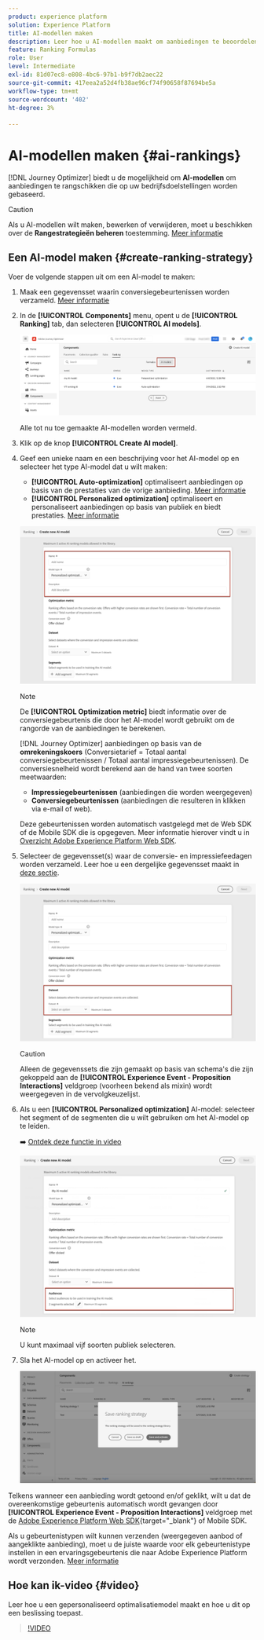 ```yaml
---
product: experience platform
solution: Experience Platform
title: AI-modellen maken
description: Leer hoe u AI-modellen maakt om aanbiedingen te beoordelen
feature: Ranking Formulas
role: User
level: Intermediate
exl-id: 81d07ec8-e808-4bc6-97b1-b9f7db2aec22
source-git-commit: 417eea2a52d4fb38ae96cf74f90658f87694be5a
workflow-type: tm+mt
source-wordcount: '402'
ht-degree: 3%

---
```


# AI-modellen maken {#ai-rankings}

[!DNL Journey Optimizer] biedt u de mogelijkheid om **AI-modellen** om aanbiedingen te rangschikken die op uw bedrijfsdoelstellingen worden gebaseerd.

>[!CAUTION]
>
>Als u AI-modellen wilt maken, bewerken of verwijderen, moet u beschikken over de **Rangestrategieën beheren** toestemming. [Meer informatie](../../administration/high-low-permissions.md#manage-ranking-strategies)

## Een AI-model maken {#create-ranking-strategy}

Voer de volgende stappen uit om een AI-model te maken:

1. Maak een gegevensset waarin conversiegebeurtenissen worden verzameld. [Meer informatie](../data-collection/create-dataset.md)

1. In de **[!UICONTROL Components]** menu, opent u de **[!UICONTROL Ranking]** tab, dan selecteren **[!UICONTROL AI models]**.

   ![](../assets/ai-ranking-list.png)

   Alle tot nu toe gemaakte AI-modellen worden vermeld.

1. Klik op de knop **[!UICONTROL Create AI model]**.

1. Geef een unieke naam en een beschrijving voor het AI-model op en selecteer het type AI-model dat u wilt maken:

   * **[!UICONTROL Auto-optimization]** optimaliseert aanbiedingen op basis van de prestaties van de vorige aanbieding. [Meer informatie](auto-optimization-model.md)
   * **[!UICONTROL Personalized optimization]** optimaliseert en personaliseert aanbiedingen op basis van publiek en biedt prestaties. [Meer informatie](personalized-optimization-model.md)

   ![](../assets/ai-ranking-fields.png)

   >[!NOTE]
   >
   >De **[!UICONTROL Optimization metric]** biedt informatie over de conversiegebeurtenis die door het AI-model wordt gebruikt om de rangorde van de aanbiedingen te berekenen.
   >
   >[!DNL Journey Optimizer] aanbiedingen op basis van de **omrekeningskoers** (Conversietarief = Totaal aantal conversiegebeurtenissen / Totaal aantal impressiegebeurtenissen). De conversiesnelheid wordt berekend aan de hand van twee soorten meetwaarden:
   >* **Impressiegebeurtenissen** (aanbiedingen die worden weergegeven)
   >* **Conversiegebeurtenissen** (aanbiedingen die resulteren in klikken via e-mail of web).
   >
   >Deze gebeurtenissen worden automatisch vastgelegd met de Web SDK of de Mobile SDK die is opgegeven. Meer informatie hierover vindt u in [Overzicht Adobe Experience Platform Web SDK](https://experienceleague.adobe.com/docs/experience-platform/edge/home.html).

1. Selecteer de gegevensset(s) waar de conversie- en impressiefeedagen worden verzameld. Leer hoe u een dergelijke gegevensset maakt in [deze sectie](../data-collection/create-dataset.md). <!--This dataset needs to be associated with a schema that must have the **[!UICONTROL Proposition Interactions]** field group (previously known as mixin) associated with it.-->

   ![](../assets/ai-ranking-dataset-id.png)

   >[!CAUTION]
   >
   >Alleen de gegevenssets die zijn gemaakt op basis van schema&#39;s die zijn gekoppeld aan de **[!UICONTROL Experience Event - Proposition Interactions]** veldgroep (voorheen bekend als mixin) wordt weergegeven in de vervolgkeuzelijst.

1. Als u een **[!UICONTROL Personalized optimization]** AI-model: selecteer het segment of de segmenten die u wilt gebruiken om het AI-model op te leiden.

   ➡️ [Ontdek deze functie in video](#video)

   ![](../assets/ai-ranking-segments.png)

   >[!NOTE]
   >
   >U kunt maximaal vijf soorten publiek selecteren.

1. Sla het AI-model op en activeer het.

   ![](../assets/ai-ranking-save-activate.png)

<!--At this point, you must have:

* created the AI model,
* defined which type of event you want to capture - offer displayed (impression) and/or offer clicked (conversion),
* and in which dataset you want to collect the event data.-->

Telkens wanneer een aanbieding wordt getoond en/of geklikt, wilt u dat de overeenkomstige gebeurtenis automatisch wordt gevangen door **[!UICONTROL Experience Event - Proposition Interactions]** veldgroep met de [Adobe Experience Platform Web SDK](https://experienceleague.adobe.com/docs/experience-platform/edge/web-sdk-faq.html#what-is-adobe-experience-platform-web-sdk%3F){target="_blank"} of Mobile SDK.

Als u gebeurtenistypen wilt kunnen verzenden (weergegeven aanbod of aangeklikte aanbieding), moet u de juiste waarde voor elk gebeurtenistype instellen in een ervaringsgebeurtenis die naar Adobe Experience Platform wordt verzonden. [Meer informatie](../data-collection/schema-requirement.md)

## Hoe kan ik-video {#video}

Leer hoe u een gepersonaliseerd optimalisatiemodel maakt en hoe u dit op een beslissing toepast.

>[!VIDEO](https://video.tv.adobe.com/v/3419954?quality=12)
